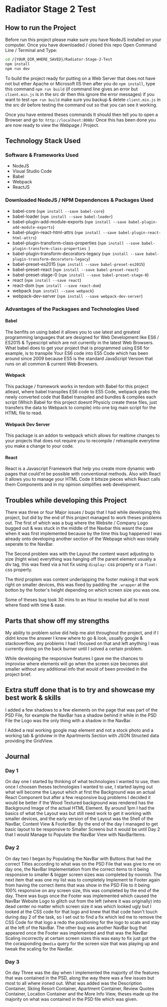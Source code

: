 # Radiator Stage 2 Test

## How to run the Project

Before run this project please make sure you have NodeJS installed on your computer. Once you have downloaded / cloned this repo Open Command Line / Terminal and Type:
```bash
cd /{YOUR_DIR_WHERE_SAVED}/Radiator-Stage-2-Test
npm install
npm run dev
```

To build the project ready for putting on a Web Server that does not have not but ether Apache or Microsoft IIS then after you do `npm install`, type this command
`npm run build` (if command line gives an error but `client.min.js` is in the src dir then this ignore the error messages) if you want to test `npm run build` make sure you backup & delete `client.min.js` in the src dir before testing the command out so that you can see it working.

Once you have entered theses commands It should then tell you to open a Browser and go to:
`http://localhost:8080/`
Once this has been done you are now ready to view the Webpage / Project.

## Technology Stack Used
### Software & Frameworks Used

* NodeJS
* Visual Studio Code
* Babel
* Webpack
* ReactJS

### Downloaded NodeJS / NPM Dependences & Packages Used

* babel-core  (` npm install --save babel-core `)
* babel-loader (` npm install --save babel-loader `)
* babel-plugin-add-module-exports (` npm install --save babel-plugin-add-module-exports `)
* babel-plugin-react-html-attrs (` npm install --save babel-plugin-react-html-attrs `)
* babel-plugin-transform-class-properties (` npm install --save babel-plugin-transform-class-properties  `)
* babel-plugin-transform-decorators-legacy (` npm install --save babel-plugin-transform-decorators-legacy `)
* babel-preset-es2015 (` npm install --save babel-preset-es2015 `)
* babel-preset-react (` npm install --save babel-preset-react `)
* babel-preset-stage-0 (` npm install --save babel-preset-stage-0 `)
* react (` npm install --save react `)
* react-dom (` npm install --save react-dom `)
* webpack (` npm install --save webpack `)
* webpack-dev-server (` npm install --save webpack-dev-server `)

### Advantages of the Packagaes and Technologies Used
#### Babel
The benfits on using babel it allows you to use latest and greatest programming languages that are designed for Web Development like ES6 / ES2015 & Typescript which are not currently in the latest Web Browsers. What babel does to get your project that is programmed using ES6 for example, is to transpile Your ES6 code into ES5 Code which has been around since 2009 because ES5 is the standard JavaScript Version that runs on all common & current Web Browsers.

#### Webpack
This package / framework works in tendom with Babel for this project atleast, where babel transpiles ES6 code to ES5 Code, webpack grabs the newly converted code that Babel transpiled and bundles & compiles each script (Which Babel for this project doesnt Physicly create these files, just transfers the data to Webpack to compile) into one big main script for the HTML file to read.

#### Webpack Dev Server
This package is an addon to webpack which allows for realtime changes to your projects that does not require you to recompile / retranspile everytime you make a change to your code.

#### React
React is a Javascript Framework that help you create more dynamic web pages that could'nt be possible with conventional methods. Also with React it allows you to manage your HTML Code it bitsize pieces which React calls them Components and in my opinion simplifies web development.

## Troubles while developing this Project
There was three or four Major issues / bugs that I had while developing this project, but did by the end of this project managed to work theses problems out. The first of which was a bug where the Website / Company Logo bugged out & was stuck in the middle of the Navbar this wasnt the case when it was first implemented because by the time this bug happened I was already onto developing another section of the Webpage which was totally seperate to the NavBar. 

The Second problem was with the Layout the content wasnt adjusting to size (hight wise) everything was hanging off the parent element usually a div tag, this was fixed via a hot fix using `display:` css property or a `float:` css property. 

The third proplem was content underlapping the footer making it that work right on smaller devices, this was fixed by padding the `.wrapper` at the botton by the footer's height depending on which screen size you was one. 

Some of theses bug took 30 mins to an Hour to resolve but all to most where fixed with time & ease.

## Parts that show off my strengths
My ability to problem solve did help me alot throughout the project, and if I didnt know the answer I knew where to go & look, usually google & stackoverflow, any problems I had I focused on that and left anything I was currently doing on the back burner until I solved a certain problem.

While developing the responsive features I gave me the chances to improvise where elements will go when the screen size becomes alot smaller without any additional info that would of been provided in the project brief.

## Extra stuff done that is to try and showcase my best work & skills
I added a few shadows to a few elements on the page that was part of the PSD File, for example the NavBar has a shadow behind it while in the PSD File the Logo was the only thing with a shadow in the NavBar.

I Added a real working google map element and not a stock photo and a working tab & gridview in the Apartments Section with JSON Structed data providing the GridView.

## Journal

### Day 1
On day one I started by thinking of what technologies I wanted to use, then once I choosen theses technologies I wanted to use, I started laying out what will become the Layout which at first the Background was an actual React Component but after a few responsive bug problems I decided it would be better if the Wood Textured background was rendered has the Background Image of the actual HTML Element. By around 1pm I had the basics of what the Layout was but still need work to get it working with smaller devices, and the early version of the Layout was the Shell of the NavBar, Content View & FooterBar. By the end of the day I managed to get basic layout to be responsive to Smaller Screens but it would be until Day 2 that I would Manage to Populate the NavBar View with NavBarItems.

### Day 2
On day two I began by Populating the NavBar with Buttons that had the correct Titles according to what was on the PSD File that was give to me on day one, the NavBar Implementation from the correct items to it being responsive to smaller & bigger screen sizes was completed by noonish. The next item that was one my list was to completely Implement te Footer again from having the correct items that was show in the PSD File to it being 100% responsive on any screen size, this was completed by the end of the day. There was bugs once the Footer was implemented which caused the NavBar Website Logo to glitch out from the left (where it was originally) into dead center no matter which screen size it was which looked ugly but I looked at the CSS code for that logo and knew that that code hasn't touch during day 2 of the task, so I set out to find a fix which led me to remove the CSS Code for that logo a redo the positioning for the logo to scale and stay at the left of the NavBar. The other bug was another NavBar bug that appeared once the Footer was implemented and that was the NavBar Scaling incorrectly at certain screen sizes this was easy to fix just got the the corasponding `@media` query for the screen size that was playing up and tweak the scaling for the NavBar.

### Day 3
On day Three was the day when I implemented the majority of the features that was contained in the PSD, along the way there was a few issues but most to all where ironed out. What was added was the Description Container, Skiing Resort Container, Apartment Container, Review Quotes Container, Location Container and the More Info View, theses made up the majority on what was contained in the PSD file which was given.